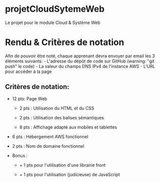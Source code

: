 # projetCloudSytemeWeb
Le projet pour le module Cloud &amp; Système Web
<h1>Rendu & Critères de notation</h1>
Afin de pouvoir être noté, chaque apprenant devra envoyer par email les 3 éléments suivants:
- L'adresse du dépôt de code sur GitHub (warning: "git push" le code)
- La valeur du champs DNS IPv4 de l'instance AWS 
- L'URL pour accéder à la page 

<h2>Critères de notation:</h2>
<ul>
  <li><p>12 pts: Page Web</p>
      <ul>
        <li><p>2 pts : Utilisation du HTML et du CSS</p></li>
        <li><p>2 pts : Utilisation des balises sémantiques</p></li>
        <li><p>8 pts : Affichage adapté aux mobiles et tablettes</p></li>
      </ul>  
  </li>
  <li>
    <p>6 pts : Hébergement AWS fonctionnel</p>
  </li>
  <li>
    <p>2 pts : Nom de domaine fonctionnel</p>
  </li>
  <li>
    <p>Bonus :</p>
    <ul>
        <li><p>+ 1 pts pour l'utilisation d'une librairie front</p></li>
        <li><p>+ 1 pts pour l'utilisation (judicieuse) de JavaScript</p></li>
    </ul>  
  </li>
</ul>
